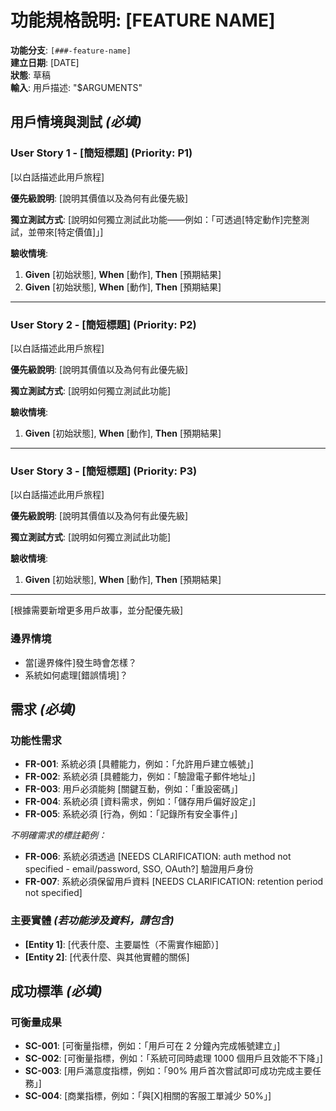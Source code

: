 # 功能規格說明: [FEATURE NAME]

**功能分支**: `[###-feature-name]`  
**建立日期**: [DATE]  
**狀態**: 草稿  
**輸入**: 用戶描述: "$ARGUMENTS"

## 用戶情境與測試 *(必填)*

<!--
  重要說明：用戶故事應依照重要性排序，作為用戶旅程的優先順序。
  每一個用戶故事/旅程都必須能夠**獨立測試**——也就是說，即使只實作其中一個，
  也應該能產出一個可用的 MVP（最小可行性產品），並帶來價值。
  
  請為每個故事分配優先級（P1、P2、P3 等），其中 P1 為最關鍵。
  請將每個故事視為一個獨立的功能切片，具備：
  - 可獨立開發
  - 可獨立測試
  - 可獨立部署
  - 可獨立向用戶展示
-->

### User Story 1 - [簡短標題] (Priority: P1)

[以白話描述此用戶旅程]

**優先級說明**: [說明其價值以及為何有此優先級]

**獨立測試方式**: [說明如何獨立測試此功能——例如：「可透過[特定動作]完整測試，並帶來[特定價值]」]

**驗收情境**:

1. **Given** [初始狀態], **When** [動作], **Then** [預期結果]
2. **Given** [初始狀態], **When** [動作], **Then** [預期結果]

---

### User Story 2 - [簡短標題] (Priority: P2)

[以白話描述此用戶旅程]

**優先級說明**: [說明其價值以及為何有此優先級]

**獨立測試方式**: [說明如何獨立測試此功能]

**驗收情境**:

1. **Given** [初始狀態], **When** [動作], **Then** [預期結果]

---

### User Story 3 - [簡短標題] (Priority: P3)

[以白話描述此用戶旅程]

**優先級說明**: [說明其價值以及為何有此優先級]

**獨立測試方式**: [說明如何獨立測試此功能]

**驗收情境**:

1. **Given** [初始狀態], **When** [動作], **Then** [預期結果]

---

[根據需要新增更多用戶故事，並分配優先級]

### 邊界情境

<!--
  請填寫本區內容，列出正確的邊界情境。
-->

- 當[邊界條件]發生時會怎樣？
- 系統如何處理[錯誤情境]？

## 需求 *(必填)*

<!--
  請填寫本區內容，列出正確的功能性需求。
-->

### 功能性需求

- **FR-001**: 系統必須 [具體能力，例如：「允許用戶建立帳號」]
- **FR-002**: 系統必須 [具體能力，例如：「驗證電子郵件地址」]  
- **FR-003**: 用戶必須能夠 [關鍵互動，例如：「重設密碼」]
- **FR-004**: 系統必須 [資料需求，例如：「儲存用戶偏好設定」]
- **FR-005**: 系統必須 [行為，例如：「記錄所有安全事件」]

*不明確需求的標註範例：*

- **FR-006**: 系統必須透過 [NEEDS CLARIFICATION: auth method not specified - email/password, SSO, OAuth?] 驗證用戶身份
- **FR-007**: 系統必須保留用戶資料 [NEEDS CLARIFICATION: retention period not specified]

### 主要實體 *(若功能涉及資料，請包含)*

- **[Entity 1]**: [代表什麼、主要屬性（不需實作細節）]
- **[Entity 2]**: [代表什麼、與其他實體的關係]

## 成功標準 *(必填)*

<!--
  請定義可衡量的成功標準。
  這些標準必須與技術無關，且可衡量。
-->

### 可衡量成果

- **SC-001**: [可衡量指標，例如：「用戶可在 2 分鐘內完成帳號建立」]
- **SC-002**: [可衡量指標，例如：「系統可同時處理 1000 個用戶且效能不下降」]
- **SC-003**: [用戶滿意度指標，例如：「90% 用戶首次嘗試即可成功完成主要任務」]
- **SC-004**: [商業指標，例如：「與[X]相關的客服工單減少 50%」]
